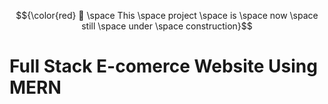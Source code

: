$${\color{red} 👷 \space This \space project \space is \space now \space still \space under \space construction}$$

# Full Stack E-comerce Website Using MERN 